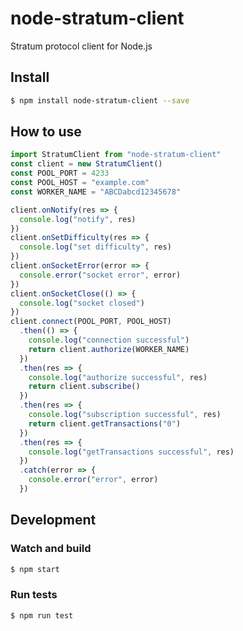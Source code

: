 # node-stratum-client
Stratum protocol client for Node.js

## Install

```bash
$ npm install node-stratum-client --save
```

## How to use

```js
import StratumClient from "node-stratum-client"
const client = new StratumClient()
const POOL_PORT = 4233
const POOL_HOST = "example.com"
const WORKER_NAME = "ABCDabcd12345678"

client.onNotify(res => {
  console.log("notify", res)
})
client.onSetDifficulty(res => {
  console.log("set difficulty", res)
})
client.onSocketError(error => {
  console.error("socket error", error)
})
client.onSocketClose(() => {
  console.log("socket closed")
})
client.connect(POOL_PORT, POOL_HOST)
  .then(() => {
    console.log("connection successful")
    return client.authorize(WORKER_NAME)
  })
  .then(res => {
    console.log("authorize successful", res)
    return client.subscribe()
  })
  .then(res => {
    console.log("subscription successful", res)
    return client.getTransactions("0")
  })
  .then(res => {
    console.log("getTransactions successful", res)
  })
  .catch(error => {
    console.error("error", error)
  })
```

## Development

### Watch and build

```bash
$ npm start
```

### Run tests

```bash
$ npm run test
```
